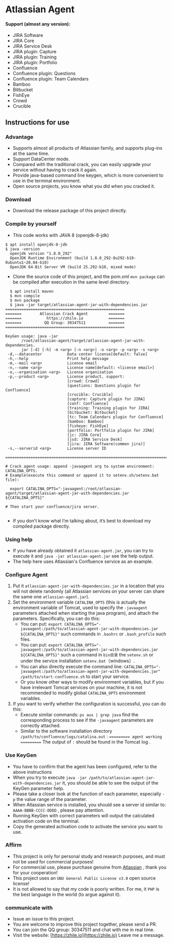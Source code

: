 # Atlassian Agent

#### Support (almost any version):
* JIRA Software
* JIRA Core
* JIRA Service Desk
* JIRA plugin: Capture
* JIRA plugin: Training
* JIRA plugin: Portfolio
* Confluence
* Confluence plugin: Questions
* Confluence plugin: Team Calendars
* Bamboo
* Bitbucket
* FishEye
* Crowd
* Crucible

## Instructions for use

### Advantage
* Supports almost all products of Atlassian family, and supports plug-ins at the same time.
* Support DataCenter mode.
* Compared with the traditional crack, you can easily upgrade your service without having to crack it again.
* Provide java-based command line keygen, which is more convenient to use in the terminal environment.
* Open source projects, you know what you did when you cracked it.

### Download
* Download the release package of this project directly.

### Compile by yourself
* This code works with JAVA 8 (openjdk-8-jdk)

```
$ apt install openjdk-8-jdk
$ java -version
  openjdk version "1.8.0_292"
  OpenJDK Runtime Environment (build 1.8.0_292-8u292-b10-0ubuntu1~20.04-b10)
  OpenJDK 64-Bit Server VM (build 25.292-b10, mixed mode)
```

* Clone the source code of this project, and the pom.xml `mvn package` can be compiled after execution in the same level directory.

```
  $ apt install maven
  $ mvn compile
  $ mvn package
  $ java -jar target/atlassian-agent-jar-with-dependencies.jar
====================================================
=======        Atlassian Crack Agent         =======
=======           https://zhile.io           =======
=======          QQ Group: 30347511          =======
====================================================

KeyGen usage: java -jar
       /root/atlassian-agent/target/atlassian-agent-jar-with-dependencies.
       jar [-d] [-h] -m <arg> [-n <arg>] -o <arg> -p <arg> -s <arg>
 -d,--datacenter           Data center license[default: false]
 -h,--help                 Print help message
 -m,--mail <arg>           License email
 -n,--name <arg>           License name[default: <license email>]
 -o,--organisation <arg>   License organisation
 -p,--product <arg>        License product, support:
                           [crowd: Crowd]
                           [questions: Questions plugin for Confluence]
                           [crucible: Crucible]
                           [capture: Capture plugin for JIRA]
                           [conf: Confluence]
                           [training: Training plugin for JIRA]
                           [bitbucket: Bitbucket]
                           [tc: Team Calendars plugin for Confluence]
                           [bamboo: Bamboo]
                           [fisheye: FishEye]
                           [portfolio: Portfolio plugin for JIRA]
                           [jc: JIRA Core]
                           [jsd: JIRA Service Desk]
                           [jira: JIRA Software(common jira)]
 -s,--serverid <arg>       License server ID

================================================================================

# Crack agent usage: append -javaagent arg to system environment: CATALINA_OPTS.
# Example(execute this command or append it to setenv.sh/setenv.bat file): 

  export CATALINA_OPTS="-javaagent:/root/atlassian-agent/target/atlassian-agent-jar-with-dependencies.jar ${CATALINA_OPTS}"

# Then start your confluence/jira server.


```
* If you don’t know what I’m talking about, it’s best to download my compiled package directly.

### Using help
* If you have already obtained it `atlassian-agent.jar`, you can try to execute it and `java -jar atlassian-agent.jar` see the help output.
* The help here uses Atlassian's Confluence service as an example.

### Configure Agent
1. Put it `atlassian-agent-jar-with-dependencies.jar` in a location that you will not delete randomly (all Atlassian services on your server can share the same one `atlassian-agent.jar`).
2. Set the environment variable `CATALINA_OPTS` (this is actually the environment variable of Tomcat, used to specify the `-javaagent` parameters attached when starting the java program), and attach the parameters. Specifically, you can do this:
   * You can put: `export CATALINA_OPTS="-javaagent:/path/to/atlassian-agent-jar-with-dependencies.jar ${CATALINA_OPTS}"` such commands in `.bashrc` or `.bash_profile` such files.
   * You can put: `export CATALINA_OPTS="-javaagent:/path/to/atlassian-agent-jar-with-dependencies.jar ${CATALINA_OPTS}"` such a command in `bin目录` the `setenv.sh` or under the service installation `setenv.bat`（windows）.
   * You can also directly execute the command line: `CATALINA_OPTS="-javaagent:/path/to/atlassian-agent-jar-with-dependencies.jar" /path/to/start-confluence.sh` to start your service.
   * Or you know other ways to modify environment variables, but if you have irrelevant Tomcat services on your machine, it is not recommended to modify global `CATALINA_OPTS` environment variables.
3. If you want to verify whether the configuration is successful, you can do this:
   * Execute similar commands: `ps aux | grep java` find the corresponding process to see if the `-javaagent` parameters are correctly attached.
   * Similar to the software installation directory `/path/to/confluence/logs/catalina.out` : `========= agent working =========` The output of `:` should be found in the Tomcat log .
 
### Use KeyGen
* You have to confirm that the agent has been configured, refer to the above instructions
* When you try to execute `java -jar /path/to/atlassian-agent-jar-with-dependencies.jar` it, you should be able to see the output of the KeyGen parameter help.
* Please take a closer look at the function of each parameter, especially `-p` the value range of the parameter.
* When Atlassian service is installed, you should see a server id similar to: `AAAA-BBBB-CCCC-DDDD` , please pay attention.
* Running KeyGen with correct parameters will output the calculated activation code on the terminal.
* Copy the generated activation code to activate the service you want to use.

### Affirm
* This project is only for personal study and research purposes, and must not be used for commercial purposes!
* For commercial use, please purchase genuine from [Atlassian](https://www.atlassian.com) , thank you for your cooperation!
* This project uses an `GNU General Public License v3.0` open source license!
* It is not allowed to say that my code is poorly written. For me, it `PHP` is the best language in the world (to argue against it).


### communicate with
* Issue an issue to this project.
* You are welcome to improve this project together, please send a PR.
* You can join the QQ group: 30347511 and chat with me in real time.
* Visit the website: [https://zhile.io](https://zhile.io) Leave me a message.
